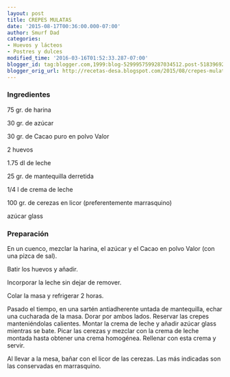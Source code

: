 ```yaml
---
layout: post
title: CREPES MULATAS
date: '2015-08-17T00:36:00.000-07:00'
author: Smurf Dad
categories:
- Huevos y lácteos
- Postres y dulces
modified_time: '2016-03-16T01:52:33.287-07:00'
blogger_id: tag:blogger.com,1999:blog-5299957599287034512.post-5183969253676567230
blogger_orig_url: http://recetas-desa.blogspot.com/2015/08/crepes-mulatas.html
---
```


<h3>Ingredientes</h3>
75 gr. de harina

30 gr. de azúcar

30 gr. de Cacao puro en polvo Valor

2 huevos

1.75 dl de leche

25 gr. de mantequilla derretida

1/4 l de crema de leche

100 gr. de cerezas en licor (preferentemente marrasquino)

azúcar glass

<h3>Preparación</h3>
En un cuenco, mezclar la harina, el azúcar y el Cacao en polvo Valor (con una pizca de sal).

Batir los huevos y añadir.

Incorporar la leche sin dejar de remover.

Colar la masa y refrigerar 2 horas.



Pasado el tiempo, en una sartén antiadherente untada de mantequilla, echar una cucharada de la masa. Dorar por ambos lados. Reservar las crepes manteniéndolas calientes. Montar la crema de leche y añadir azúcar glass mientras se bate. Picar las cerezas y mezclar con la crema de leche montada hasta obtener una crema homogénea. Rellenar con esta crema y servir.

Al llevar a la mesa, bañar con el licor de las cerezas. Las más indicadas son las conservadas en marrasquino.